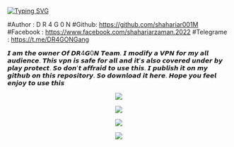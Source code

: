[![Typing SVG](https://readme-typing-svg.demolab.com?font=Fira+Code&pause=1000&color=611FF7&width=435&lines=Assalamu+Alaykum%F0%9F%8C%BA;DR4G0N+VPN+APK%F0%9F%92%9A;Follow+My+GitHub+and+Facebook+Profile%F0%9F%A5%B0;Thank+You+Everyone%E2%9D%A4%EF%B8%8F)](https://git.io/typing-svg)

#Author :   D R 4 G 0 N
#Github:	https://github.com/shahariar001M
#Facebook : https://www.facebook.com/shahariarzaman.2022
#Telegrame : https://t.me/DR4GONGang

𝙄 𝙖𝙢 𝙩𝙝𝙚 𝙤𝙬𝙣𝙚𝙧 𝙊𝙛 𝘿𝙍4𝙂0𝙉 𝙏𝙚𝙖𝙢. 𝙄 𝙢𝙤𝙙𝙞𝙛𝙮 𝙖 𝙑𝙋𝙉 𝙛𝙤𝙧 𝙢𝙮 𝙖𝙡𝙡 𝙖𝙪𝙙𝙞𝙚𝙣𝙘𝙚.  𝙏𝙝𝙞𝙨 𝙫𝙥𝙣 𝙞𝙨 𝙨𝙖𝙛𝙚 𝙛𝙤𝙧 𝙖𝙡𝙡 𝙖𝙣𝙙 𝙞𝙩'𝙨 𝙖𝙡𝙨𝙤 𝙘𝙤𝙫𝙚𝙧𝙚𝙙 𝙪𝙣𝙙𝙚𝙧 𝙗𝙮 𝙥𝙡𝙖𝙮 𝙥𝙧𝙤𝙩𝙚𝙘𝙩. 𝙎𝙤 𝙙𝙤𝙣'𝙩 𝙖𝙛𝙛𝙧𝙖𝙞𝙙 𝙩𝙤 𝙪𝙨𝙚 𝙩𝙝𝙞𝙨.  𝙄 𝙥𝙪𝙗𝙡𝙞𝙨𝙝 𝙞𝙩 𝙤𝙣 𝙢𝙮 𝙜𝙞𝙩𝙝𝙪𝙗 𝙤𝙣 𝙩𝙝𝙞𝙨 𝙧𝙚𝙥𝙤𝙨𝙞𝙩𝙤𝙧𝙮.  𝙎𝙤 𝙙𝙤𝙬𝙣𝙡𝙤𝙖𝙙 𝙞𝙩 𝙝𝙚𝙧𝙚.
 𝙃𝙤𝙥𝙚 𝙮𝙤𝙪 𝙛𝙚𝙚𝙡 𝙚𝙣𝙟𝙤𝙮 𝙩𝙤 𝙪𝙨𝙚 𝙩𝙝𝙞𝙨

<p align="center"><img src="https://a.top4top.io/p_2641vq9u70.jpg">
<p align="center"><img src="https://b.top4top.io/p_2641flav81.jpg">
<p align="center"><img src="https://b.top4top.io/p_2641ox1hw0.jpg">
<p align="center"><img src="https://d.top4top.io/p_2641q85cc3.jpg">
